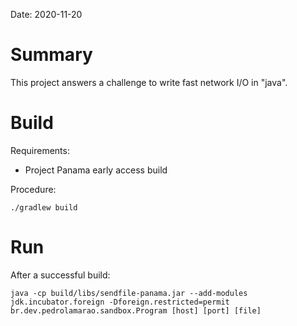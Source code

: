 Date: 2020-11-20

# Summary

This project answers a challenge to write fast network I/O in "java".

# Build

Requirements:

- Project Panama early access build

Procedure:

`./gradlew build`

# Run

After a successful build:

`java -cp build/libs/sendfile-panama.jar --add-modules jdk.incubator.foreign -Dforeign.restricted=permit br.dev.pedrolamarao.sandbox.Program [host] [port] [file]`

